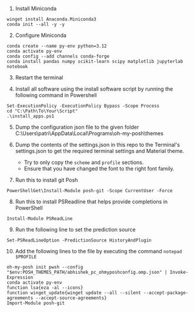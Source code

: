 1. Install Miniconda

```
winget install Anaconda.Miniconda3
conda init --all -y -y
```

2. Configure Miniconda 

```
conda create --name py-env python=3.12
conda activate py-env
conda config --add channels conda-forge
conda install pandas numpy scikit-learn scipy matplotlib jupyterlab notebook
```

3. Restart the terminal

4. Install all software using the install software script by running the following command in Powershell 

```
Set-ExecutionPolicy -ExecutionPolicy Bypass -Scope Process
cd "C:\Path\To\Your\Script"
.\install_apps.ps1
```

5. Dump the configuration json file to the given folder
C:\Users\patri\AppData\Local\Programs\oh-my-posh\themes

6. Dump the contents of the settings.json in this repo to the Terminal's settings.json to get the required terminal settings and Material theme.
   * Try to only copy the ```scheme``` and ```profile``` sections.
   * Ensure that you have changed the font to the right font family.

7. Run this to install git Posh

```PowerShellGet\Install-Module posh-git -Scope CurrentUser -Force```

8. Run this to install PSReadline that helps provide completions in PowerShell

```Install-Module PSReadLine```

9. Run the following line to set the prediction source

```Set-PSReadLineOption -PredictionSource HistoryAndPlugin```

10. Add the following lines to the file by executing the command ```notepad $PROFILE```

```
oh-my-posh init pwsh --config "$env:POSH_THEMES_PATH/abhishek_pc_ohmyposhconfig.omp.json" | Invoke-Expression
conda activate py-env
function lsa{eza -al --icons}
function winget_update{winget update --all --silent --accept-package-agreements --accept-source-agreements}
Import-Module posh-git
```
